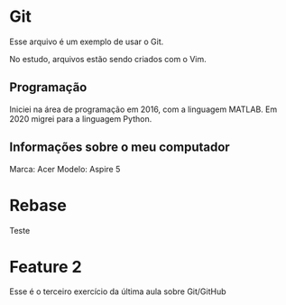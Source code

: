 # Git

Esse arquivo é um exemplo de usar o Git.

No estudo, arquivos estão sendo criados com o Vim.

## Programação

Iniciei na área de programação em 2016, com a linguagem MATLAB.
Em 2020 migrei para a linguagem Python.

## Informações sobre o meu computador

Marca: Acer
Modelo: Aspire 5
# Rebase

Teste

# Feature 2

Esse é o terceiro exercício da última aula sobre Git/GitHub
